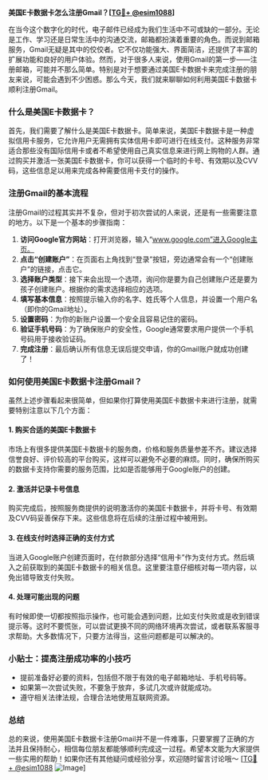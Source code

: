 **美国E卡数据卡怎么注册Gmail？[[TG💪+ @esim1088](https://t.me/s/esim1088)]**

在当今这个数字化的时代，电子邮件已经成为我们生活中不可或缺的一部分。无论是工作、学习还是日常生活中的沟通交流，邮箱都扮演着重要的角色。而说到邮箱服务，Gmail无疑是其中的佼佼者。它不仅功能强大、界面简洁，还提供了丰富的扩展功能和良好的用户体验。然而，对于很多人来说，使用Gmail的第一步——注册邮箱，可能并不那么简单。特别是对于想要通过美国E卡数据卡来完成注册的朋友来说，可能会遇到不少困惑。那么今天，我们就来聊聊如何利用美国E卡数据卡顺利注册Gmail。

### 什么是美国E卡数据卡？

首先，我们需要了解什么是美国E卡数据卡。简单来说，美国E卡数据卡是一种虚拟信用卡服务，它允许用户无需拥有实体信用卡即可进行在线支付。这种服务非常适合那些没有国际信用卡或者不希望使用自己真实信息来进行网上购物的人群。通过购买并激活一张美国E卡数据卡，你可以获得一个临时的卡号、有效期以及CVV码，这些信息足以用来完成各种需要信用卡支付的操作。

### 注册Gmail的基本流程

注册Gmail的过程其实并不复杂，但对于初次尝试的人来说，还是有一些需要注意的地方。以下是一个基本的步骤指南：

1. **访问Google官方网站**：打开浏览器，输入“www.google.com”进入Google主页。
2. **点击“创建账户”**：在页面右上角找到“登录”按钮，旁边通常会有一个“创建账户”的链接，点击它。
3. **选择账户类型**：接下来会出现一个选项，询问你是要为自己创建账户还是要为孩子创建账户。根据你的需求选择相应的选项。
4. **填写基本信息**：按照提示输入你的名字、姓氏等个人信息，并设置一个用户名（即你的Gmail地址）。
5. **设置密码**：为你的新账户设置一个安全且容易记住的密码。
6. **验证手机号码**：为了确保账户的安全性，Google通常要求用户提供一个手机号码用于接收验证码。
7. **完成注册**：最后确认所有信息无误后提交申请，你的Gmail账户就成功创建了！

### 如何使用美国E卡数据卡注册Gmail？

虽然上述步骤看起来很简单，但如果你打算使用美国E卡数据卡来进行注册，就需要特别注意以下几个方面：

#### 1. 购买合适的美国E卡数据卡
市场上有很多提供美国E卡数据卡的服务商，价格和服务质量参差不齐。建议选择信誉良好、评价较高的平台购买，这样可以避免不必要的麻烦。同时，确保所购买的数据卡支持你需要的服务范围，比如是否能够用于Google账户的创建。

#### 2. 激活并记录卡号信息
购买完成后，按照服务商提供的说明激活你的美国E卡数据卡，并将卡号、有效期及CVV码妥善保存下来。这些信息将在后续的注册过程中被用到。

#### 3. 在线支付时选择正确的支付方式
当进入Google账户创建页面时，在付款部分选择“信用卡”作为支付方式。然后填入之前获取到的美国E卡数据卡的相关信息。这里要注意仔细核对每一项内容，以免出错导致支付失败。

#### 4. 处理可能出现的问题
有时候即使一切都按照指示操作，也可能会遇到问题，比如支付失败或是收到错误提示等。这时不要慌张，可以尝试更换不同的网络环境再次尝试，或者联系客服寻求帮助。大多数情况下，只要方法得当，这些问题都是可以解决的。

### 小贴士：提高注册成功率的小技巧

- 提前准备好必要的资料，包括但不限于有效的电子邮箱地址、手机号码等。
- 如果第一次尝试失败，不要急于放弃，多试几次或许就能成功。
- 遵守相关法律法规，合理合法地使用互联网资源。

### 总结

总的来说，使用美国E卡数据卡注册Gmail并不是一件难事，只要掌握了正确的方法并且保持耐心，相信每位朋友都能够顺利完成这一过程。希望本文能为大家提供一些实用的帮助！如果你还有其他疑问或经验分享，欢迎随时留言讨论哦～ [[TG💪+ @esim1088](https://t.me/s/esim1088) ![Image](https://i.postimg.cc/4NQfJmqS/Snipaste-2025-05-13-00-14-12.png)]